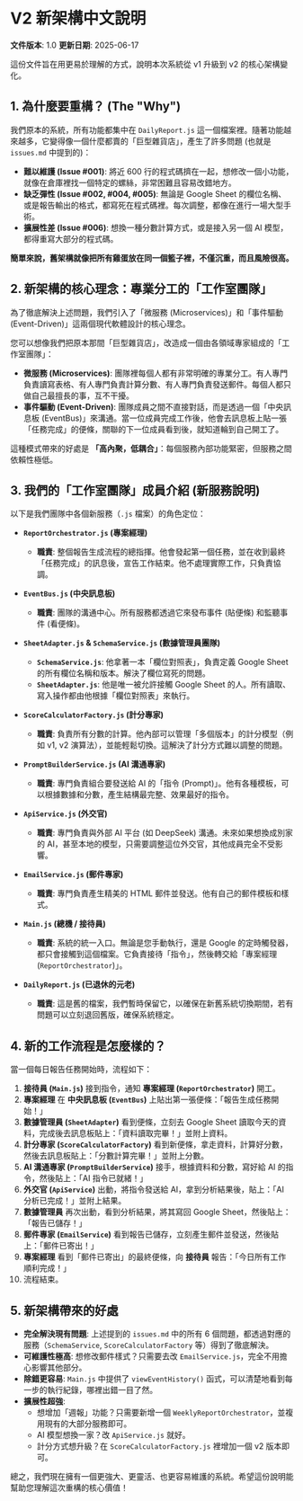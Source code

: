 # V2 新架構中文說明

**文件版本**: 1.0
**更新日期**: 2025-06-17

這份文件旨在用更易於理解的方式，說明本次系統從 v1 升級到 v2 的核心架構變化。

## 1. 為什麼要重構？ (The "Why")

我們原本的系統，所有功能都集中在 `DailyReport.js` 這一個檔案裡。隨著功能越來越多，它變得像一個什麼都賣的「巨型雜貨店」，產生了許多問題 (也就是 `issues.md` 中提到的)：

- **難以維護 (Issue #001)**: 將近 600 行的程式碼擠在一起，想修改一個小功能，就像在倉庫裡找一個特定的螺絲，非常困難且容易改錯地方。
- **缺乏彈性 (Issue #002, #004, #005)**: 無論是 Google Sheet 的欄位名稱、或是報告輸出的格式，都寫死在程式碼裡。每次調整，都像在進行一場大型手術。
- **擴展性差 (Issue #006)**: 想換一種分數計算方式，或是接入另一個 AI 模型，都得重寫大部分的程式碼。

**簡單來說，舊架構就像把所有雞蛋放在同一個籃子裡，不僅沉重，而且風險很高。**

## 2. 新架構的核心理念：專業分工的「工作室團隊」

為了徹底解決上述問題，我們引入了「微服務 (Microservices)」和「事件驅動 (Event-Driven)」這兩個現代軟體設計的核心理念。

您可以想像我們把原本那間「巨型雜貨店」，改造成一個由各領域專家組成的「工作室團隊」：

- **微服務 (Microservices)**: 團隊裡每個人都有非常明確的專業分工。有人專門負責讀寫表格、有人專門負責計算分數、有人專門負責發送郵件。每個人都只做自己最擅長的事，互不干擾。
- **事件驅動 (Event-Driven)**: 團隊成員之間不直接對話，而是透過一個「中央訊息板 (EventBus)」來溝通。當一位成員完成工作後，他會去訊息板上貼一張「任務完成」的便條，關聯的下一位成員看到後，就知道輪到自己開工了。

這種模式帶來的好處是 **「高內聚，低耦合」**：每個服務內部功能緊密，但服務之間依賴性極低。

## 3. 我們的「工作室團隊」成員介紹 (新服務說明)

以下是我們團隊中各個新服務（`.js` 檔案）的角色定位：

- **`ReportOrchestrator.js` (專案經理)**
  - **職責**: 整個報告生成流程的總指揮。他會發起第一個任務，並在收到最終「任務完成」的訊息後，宣告工作結束。他不處理實際工作，只負責協調。

- **`EventBus.js` (中央訊息板)**
  - **職責**: 團隊的溝通中心。所有服務都透過它來發布事件 (貼便條) 和監聽事件 (看便條)。

- **`SheetAdapter.js` & `SchemaService.js` (數據管理員團隊)**
  - **`SchemaService.js`**: 他拿著一本「欄位對照表」，負責定義 Google Sheet 的所有欄位名稱和版本。解決了欄位寫死的問題。
  - **`SheetAdapter.js`**: 他是唯一被允許接觸 Google Sheet 的人。所有讀取、寫入操作都由他根據「欄位對照表」來執行。

- **`ScoreCalculatorFactory.js` (計分專家)**
  - **職責**: 負責所有分數的計算。他內部可以管理「多個版本」的計分模型（例如 v1, v2 演算法），並能輕鬆切換。這解決了計分方式難以調整的問題。

- **`PromptBuilderService.js` (AI 溝通專家)**
  - **職責**: 專門負責組合要發送給 AI 的「指令 (Prompt)」。他有各種模板，可以根據數據和分數，產生結構最完整、效果最好的指令。

- **`ApiService.js` (外交官)**
  - **職責**: 專門負責與外部 AI 平台 (如 DeepSeek) 溝通。未來如果想換成別家的 AI，甚至本地的模型，只需要調整這位外交官，其他成員完全不受影響。

- **`EmailService.js` (郵件專家)**
  - **職責**: 專門負責產生精美的 HTML 郵件並發送。他有自己的郵件模板和樣式。

- **`Main.js` (總機 / 接待員)**
  - **職責**: 系統的統一入口。無論是您手動執行，還是 Google 的定時觸發器，都只會接觸到這個檔案。它負責接待「指令」，然後轉交給「專案經理 (`ReportOrchestrator`)」。

- **`DailyReport.js` (已退休的元老)**
  - **職責**: 這是舊的檔案，我們暫時保留它，以確保在新舊系統切換期間，若有問題可以立刻退回舊版，確保系統穩定。

## 4. 新的工作流程是怎麼樣的？

當一個每日報告任務開始時，流程如下：

1.  **接待員 (`Main.js`)** 接到指令，通知 **專案經理 (`ReportOrchestrator`)** 開工。
2.  **專案經理** 在 **中央訊息板 (`EventBus`)** 上貼出第一張便條：「報告生成任務開始！」
3.  **數據管理員 (`SheetAdapter`)** 看到便條，立刻去 Google Sheet 讀取今天的資料，完成後去訊息板貼上：「資料讀取完畢！」並附上資料。
4.  **計分專家 (`ScoreCalculatorFactory`)** 看到新便條，拿走資料，計算好分數，然後去訊息板貼上：「分數計算完畢！」並附上分數。
5.  **AI 溝通專家 (`PromptBuilderService`)** 接手，根據資料和分數，寫好給 AI 的指令，然後貼上：「AI 指令已就緒！」
6.  **外交官 (`ApiService`)** 出動，將指令發送給 AI，拿到分析結果後，貼上：「AI 分析已完成！」並附上結果。
7.  **數據管理員** 再次出動，看到分析結果，將其寫回 Google Sheet，然後貼上：「報告已儲存！」
8.  **郵件專家 (`EmailService`)** 看到報告已儲存，立刻產生郵件並發送，然後貼上：「郵件已寄出！」
9.  **專案經理** 看到「郵件已寄出」的最終便條，向 **接待員** 報告：「今日所有工作順利完成！」
10. 流程結束。

## 5. 新架構帶來的好處

- **完全解決現有問題**: 上述提到的 `issues.md` 中的所有 6 個問題，都透過對應的服務（`SchemaService`, `ScoreCalculatorFactory` 等）得到了徹底解決。
- **可維護性極高**: 想修改郵件樣式？只需要去改 `EmailService.js`，完全不用擔心影響其他部分。
- **除錯更容易**: `Main.js` 中提供了 `viewEventHistory()` 函式，可以清楚地看到每一步的執行紀錄，哪裡出錯一目了然。
- **擴展性超強**:
  - 想增加「週報」功能？只需要新增一個 `WeeklyReportOrchestrator`，並複用現有的大部分服務即可。
  - AI 模型想換一家？改 `ApiService.js` 就好。
  - 計分方式想升級？在 `ScoreCalculatorFactory.js` 裡增加一個 v2 版本即可。

總之，我們現在擁有一個更強大、更靈活、也更容易維護的系統。希望這份說明能幫助您理解這次重構的核心價值！ 
